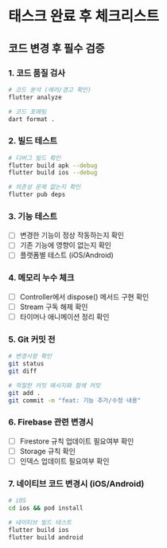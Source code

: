 # 태스크 완료 후 체크리스트

## 코드 변경 후 필수 검증

### 1. 코드 품질 검사
```bash
# 코드 분석 (에러/경고 확인)
flutter analyze

# 코드 포매팅
dart format .
```

### 2. 빌드 테스트
```bash
# 디버그 빌드 확인
flutter build apk --debug
flutter build ios --debug

# 의존성 문제 없는지 확인
flutter pub deps
```

### 3. 기능 테스트
- [ ] 변경한 기능이 정상 작동하는지 확인
- [ ] 기존 기능에 영향이 없는지 확인
- [ ] 플랫폼별 테스트 (iOS/Android)

### 4. 메모리 누수 체크
- [ ] Controller에서 dispose() 메서드 구현 확인
- [ ] Stream 구독 해제 확인
- [ ] 타이머나 애니메이션 정리 확인

### 5. Git 커밋 전
```bash
# 변경사항 확인
git status
git diff

# 적절한 커밋 메시지와 함께 커밋
git add .
git commit -m "feat: 기능 추가/수정 내용"
```

### 6. Firebase 관련 변경시
- [ ] Firestore 규칙 업데이트 필요여부 확인
- [ ] Storage 규칙 확인
- [ ] 인덱스 업데이트 필요여부 확인

### 7. 네이티브 코드 변경시 (iOS/Android)
```bash
# iOS
cd ios && pod install

# 네이티브 빌드 테스트
flutter build ios
flutter build android
```